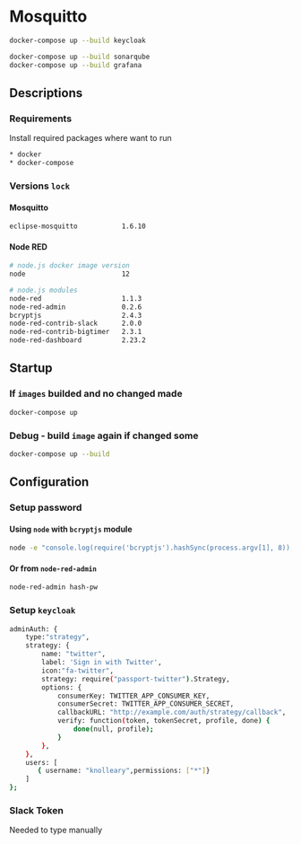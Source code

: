 # Mosquitto

```bash
docker-compose up --build keycloak

docker-compose up --build sonarqube
docker-compose up --build grafana
```


## Descriptions

### Requirements
Install required packages where want to run
```bash
* docker 
* docker-compose
```

### Versions `lock`

#### Mosquitto
```bash
eclipse-mosquitto           1.6.10
```

#### Node RED
```bash
# node.js docker image version
node                        12

# node.js modules
node-red                    1.1.3
node-red-admin              0.2.6
bcryptjs                    2.4.3
node-red-contrib-slack      2.0.0
node-red-contrib-bigtimer   2.3.1
node-red-dashboard          2.23.2
```

## Startup

### If `images` builded and no changed made
```bash
docker-compose up 
```

### Debug - build `image` again if changed some
```bash
docker-compose up --build
```

## Configuration

### Setup password

#### Using `node` with `bcryptjs` module
```bash
node -e "console.log(require('bcryptjs').hashSync(process.argv[1], 8));" your-password-here
```

#### Or from `node-red-admin` 
```bash
node-red-admin hash-pw
```

### Setup `keycloak`
```bash
adminAuth: {
    type:"strategy",
    strategy: {
        name: "twitter",
        label: 'Sign in with Twitter',
        icon:"fa-twitter",
        strategy: require("passport-twitter").Strategy,
        options: {
            consumerKey: TWITTER_APP_CONSUMER_KEY,
            consumerSecret: TWITTER_APP_CONSUMER_SECRET,
            callbackURL: "http://example.com/auth/strategy/callback",
            verify: function(token, tokenSecret, profile, done) {
                done(null, profile);
            }
        },
    },
    users: [
       { username: "knolleary",permissions: ["*"]}
    ]
};
```

### Slack Token
Needed to type manually